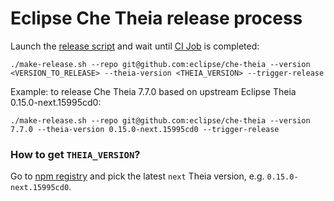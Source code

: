 # Eclipse Che Theia release process

Launch the [release script](make-release.sh) and wait until [CI Job](https://ci.centos.org/view/Devtools/job/devtools-che-theia-che-release) is completed:

```
./make-release.sh --repo git@github.com:eclipse/che-theia --version <VERSION_TO_RELEASE> --theia-version <THEIA_VERSION> --trigger-release
```

Example: to release Che Theia 7.7.0 based on upstream Eclipse Theia 0.15.0-next.15995cd0:
```
./make-release.sh --repo git@github.com:eclipse/che-theia --version 7.7.0 --theia-version 0.15.0-next.15995cd0 --trigger-release
```

### How to get `THEIA_VERSION`?

Go to [npm registry](https://www.npmjs.com/package/@theia/core) and pick the latest `next` Theia version, e.g. `0.15.0-next.15995cd0`.
